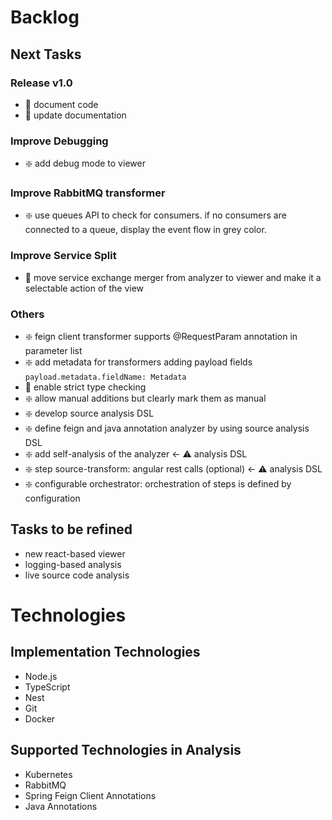 # Backlog

## Next Tasks

### Release v1.0

- 🔷 document code
- 🔷 update documentation

### Improve Debugging

- ️❇️ add debug mode to viewer

### Improve RabbitMQ transformer

- ️❇️ use queues API to check for consumers. if no consumers are connected to a queue, display the event flow in grey color.

### Improve Service Split

- ️🔷 move service exchange merger from analyzer to viewer and make it a selectable action of the view

### Others

- ❇️ feign client transformer supports @RequestParam annotation in parameter list
- ❇️ add metadata for transformers adding payload fields `payload.metadata.fieldName: Metadata`
- 🔷 enable strict type checking
- ️❇️ allow manual additions but clearly mark them as manual
- ️❇️ develop source analysis DSL
- ️❇️ define feign and java annotation analyzer by using source analysis DSL
- ️❇️ add self-analysis of the analyzer <- ⚠️ analysis DSL
- ❇️ step source-transform: angular rest calls (optional) <- ⚠️ analysis DSL
- ❇️ configurable orchestrator: orchestration of steps is defined by configuration

## Tasks to be refined

- new react-based viewer
- logging-based analysis
- live source code analysis

# Technologies

## Implementation Technologies

- Node.js
- TypeScript
- Nest
- Git
- Docker

## Supported Technologies in Analysis

- Kubernetes
- RabbitMQ
- Spring Feign Client Annotations
- Java Annotations
